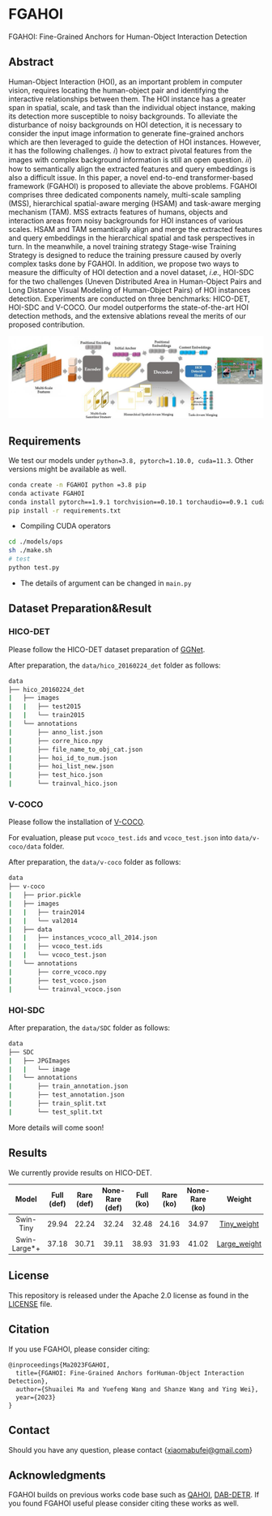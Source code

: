 # FGAHOI

FGAHOI: Fine-Grained Anchors for Human-Object Interaction Detection

## Abstract

Human-Object Interaction (HOI), as an important problem in computer vision, requires locating the human-object pair and identifying the interactive relationships between them. The HOI instance has a greater span in spatial, scale, and task than the individual object instance, making its detection more susceptible to noisy backgrounds. To alleviate the disturbance of noisy backgrounds on HOI detection, it is necessary to consider the input image information to generate fine-grained anchors which are then leveraged to guide the detection of HOI instances. However, it has the following challenges. 𝑖) how to extract pivotal features from the images with complex background information is still an open question. 𝑖𝑖) how to semantically align the extracted features and query embeddings is also a difficult issue. In this paper, a novel end-to-end transformer-based framework (FGAHOI) is proposed to alleviate the above problems. FGAHOI comprises three dedicated components namely, multi-scale sampling (MSS), hierarchical spatial-aware merging (HSAM) and task-aware merging mechanism (TAM). MSS extracts features of humans, objects and interaction areas from noisy backgrounds for HOI instances of various scales. HSAM and TAM semantically align and merge the extracted features and query embeddings in the hierarchical spatial and task perspectives in turn. In the meanwhile, a novel training strategy Stage-wise Training Strategy is designed to reduce the training pressure caused by overly complex tasks done by FGAHOI. In addition, we propose two ways to measure the difficulty of HOI detection and a novel dataset, 𝑖.𝑒., HOI-SDC for the two challenges (Uneven Distributed Area in Human-Object Pairs and Long Distance Visual Modeling of Human-Object Pairs) of HOI instances detection. Experiments are conducted on three benchmarks: HICO-DET, HOI-SDC and V-COCO. Our model outperforms the state-of-the-art HOI detection methods, and the extensive ablations reveal the merits of our proposed contribution.


![image](https://github.com/NEUfan/photo/blob/main/photo/ef02aebc48411c03633d9df29fb9168.jpg)

## Requirements

We test our models under ```python=3.8, pytorch=1.10.0, cuda=11.3```. Other versions might be available as well.

```bash
conda create -n FGAHOI python =3.8 pip
conda activate FGAHOI
conda install pytorch==1.9.1 torchvision==0.10.1 torchaudio==0.9.1 cudatoolkit=11.3 -c pytorch -c conda-forge
pip install -r requirements.txt
```

- Compiling CUDA operators

```bash
cd ./models/ops
sh ./make.sh
# test
python test.py
```

- The details of argument can be changed in ```main.py```
## Dataset Preparation&Result

### HICO-DET

Please follow the HICO-DET dataset preparation of [GGNet](https://github.com/SherlockHolmes221/GGNet).

After preparation, the `data/hico_20160224_det` folder as follows:

```bash
data
├── hico_20160224_det
|   ├── images
|   |   ├── test2015
|   |   └── train2015
|   └── annotations
|       ├── anno_list.json
|       ├── corre_hico.npy
|       ├── file_name_to_obj_cat.json
|       ├── hoi_id_to_num.json
|       ├── hoi_list_new.json
|       ├── test_hico.json
|       └── trainval_hico.json
```

### V-COCO

Please follow the installation of [V-COCO](https://github.com/s-gupta/v-coco).

For evaluation, please put `vcoco_test.ids` and `vcoco_test.json` into `data/v-coco/data` folder.

After preparation, the `data/v-coco` folder as follows:

```bash
data
├── v-coco
|   ├── prior.pickle
|   ├── images
|   |   ├── train2014
|   |   └── val2014
|   ├── data
|   |   ├── instances_vcoco_all_2014.json
|   |   ├── vcoco_test.ids
|   |   └── vcoco_test.json
|   └── annotations
|       ├── corre_vcoco.npy
|       ├── test_vcoco.json
|       └── trainval_vcoco.json
```
### HOI-SDC

After preparation, the `data/SDC` folder as follows:
```bash
data
├── SDC
|   ├── JPGImages
|   |   └── image
|   └── annotations
|       ├── train_annotation.json
|       ├── test_annotation.json
|       ├── train_split.txt
|       └── test_split.txt
```
More details will come soon!
## Results
We currently provide results on HICO-DET.

| Model | Full (def) | Rare (def) | None-Rare (def) | Full (ko) | Rare (ko) | None-Rare (ko) |Weight|
|:---:|:---:|:---:|:---:|:---:|:---:|:---:|:---:|
| Swin-Tiny | 29.94 | 22.24 | 32.24 | 32.48 | 24.16 | 34.97 |[Tiny_weight](https://drive.google.com/file/d/1WzBZ-jEy7kA02ynXQdugnF44e7cTNnD9/view?usp=sharing)|
| Swin-Large*+ | 37.18 | 30.71 | 39.11 | 38.93 | 31.93 | 41.02 |[Large_weight](https://drive.google.com/file/d/1GTm9vh1D145wJhlZXpDGJMMUnWi-_gM_/view?usp=sharing)|

<!---## Training
### HICO-DET
- Training FGAHOI with Swin-Tiny from scratch.

```bash
python -m torch.distributed.launch \
        --nproc_per_node=8 \
        --use_env main.py \
        --backbone swin_tiny \
        --pretrained params/swin_tiny_patch4_window7_224.pth \
        --output_dir logs/swin_tiny_mul3 \
        --epochs 150 \
        --lr_drop 120 \
        --num_feature_levels 3 \
        --num_queries 300 \
        --use_nms
```

- Training FGAHOI with Swin-Large*+ from scratch.

```bash
python -m torch.distributed.launch \
        --nproc_per_node=8 \
        --use_env main.py \
        --backbone swin_large_384 \
        --pretrained params/swin_large_patch4_window12_384_22k.pth \
        --output_dir logs/swin_large_384_22k_mul3 \
        --epochs 150 \
        --lr_drop 120 \
        --num_feature_levels 3 \
        --num_queries 300 \
        --use_nms
```
### V-COCO
```bash
python -m torch.distributed.launch \
        --nproc_per_node=8 \
        --use_env main.py \
        --backbone [backbone_name] \
        --output_dir logs/[log_path] \
        --epochs 150 --lr_drop 120 \
        --num_feature_levels 3 \
        --num_queries 300 \
        --dataset_file vcoco \
        --hoi_path data/v-coco \
        --num_obj_classes 81 \
        --num_verb_classes 29 \
        --use_nms [--no_obj]
```

- Train ResNet-50

```bash
python -m torch.distributed.launch --nproc_per_node=8 --use_env main.py --backbone swin_tiny --pretrained params/swin_tiny_patch4_window7_224.pth --output_dir logs/swin_tiny_mul3_vcoco --epochs 150 --lr_drop 120 --num_feature_levels 3 --num_queries 300 --dataset_file vcoco --hoi_path data/v-coco --num_obj_classes 81 --num_verb_classes 29 --use_nms --no_obj
```
- Evaluation of V-COCO

Please generate the detection at first.

```bash
python generate_vcoco_official.py \
        --resume [checkpoint.pth] \
        --save_path vcoco.pickle \
        --hoi_path data/v-coco \
        --dataset_file vcoco \
        --backbone [backbone_name] \
        --num_feature_level 3 \
        --num_obj_classes 81 \
        --num_verb_classes 29 \
        --use_nms [--no_obj]
```

Then, using the official code to evaluate.

```bash
python vsrl_eval.py --vcoco_path data/v-coco --detections vcoco.pickle
```
### HOI-SDC

- more details will come soon
-->
## License
This repository is released under the Apache 2.0 license as found in the [LICENSE](LICENSE) file.
## Citation

If you use FGAHOI, please consider citing:
~~~
@inproceedings{Ma2023FGAHOI,
  title={FGAHOI: Fine-Grained Anchors forHuman-Object Interaction Detection},
  author={Shuailei Ma and Yuefeng Wang and Shanze Wang and Ying Wei},
  year={2023}
}
~~~
## Contact
Should you have any question, please contact {xiaomabufei@gmail.com}

## Acknowledgments

FGAHOI builds on previous works code base such as [QAHOI](https://github.com/cjw2021/QAHOI), [DAB-DETR](https://github.com/xiaomabufei/DAB-DETR). If you found FGAHOI useful please consider citing these works as well.



